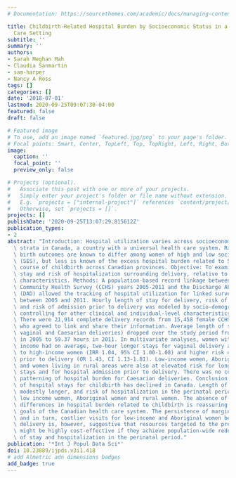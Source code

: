 ```yaml
---
# Documentation: https://sourcethemes.com/academic/docs/managing-content/

title: Childbirth-Related Hospital Burden by Socioeconomic Status in a Universal Health
  Care Setting
subtitle: ''
summary: ''
authors:
- Sarah Meghan Mah
- Claudia Sanmartin
- sam-harper
- Nancy A Ross
tags: []
categories: []
date: '2018-07-01'
lastmod: 2020-09-25T09:07:30-04:00
featured: false
draft: false

# Featured image
# To use, add an image named `featured.jpg/png` to your page's folder.
# Focal points: Smart, Center, TopLeft, Top, TopRight, Left, Right, BottomLeft, Bottom, BottomRight.
image:
  caption: ''
  focal_point: ''
  preview_only: false

# Projects (optional).
#   Associate this post with one or more of your projects.
#   Simply enter your project's folder or file name without extension.
#   E.g. `projects = ["internal-project"]` references `content/project/deep-learning/index.md`.
#   Otherwise, set `projects = []`.
projects: []
publishDate: '2020-09-25T13:07:29.815612Z'
publication_types:
- 2
abstract: "Introduction: Hospital utilization varies across socioeconomic and demographic\
  \ strata in Canada, a country with a universal health care system. Rates of adverse\
  \ birth outcomes are known to differ among women of high and low socioeconomic status\
  \ (SES), but less is known of the excess hospital burden related to SES over the\
  \ course of childbirth across Canadian provinces. Objective: To examine length of\
  \ stay and risk of hospitalization surrounding delivery, relative to women's socio-demographic\
  \ characteristics. Methods: A population-based record linkage between the Canadian\
  \ Community Health Survey (CCHS) years 2005-2011 and the Discharge Abstract Database\
  \ (DAD) allowed the tracking of hospital utilization for linked survey respondents\
  \ between 2005 and 2011. Hourly length of stay for delivery, risk of readmission,\
  \ and risk of admission prior to delivery was modeled by socio-demographic factors,\
  \ controlling for other clinical and individual-level characteristics. Results:\
  \ There were 21,914 complete delivery records from 15,458 female CCHS respondents\
  \ who agreed to link and share their information. Average length of stay (for both\
  \ vaginal and Caesarian deliveries) dropped over the study period from 67.86 hours\
  \ in 2005 to 59.37 hours in 2011. In multivariate analyses, women with the lowest\
  \ income had on average, two-hour longer stays for vaginal delivery as compared\
  \ to high-income women (IRR 1.04, 95% CI 1.00-1.08) and higher risk of admission\
  \ prior to delivery (OR 1.43, CI 1.13-1.81). Low-income women, Aboriginal women\
  \ and women living in rural areas were also at elevated risk for longer hospital\
  \ stays and for hospital admission prior to delivery. There was no consistent socioeconomic\
  \ patterning of hospital burden for Caesarian deliveries. Conclusion: The length\
  \ of hospital stays for childbirth has declined in Canada. Length of stay remains\
  \ modestly longer, and risk of hospitalization in the perinatal period higher, for\
  \ low income women, Aboriginal women and rural women. The absence of egregious income-related\
  \ differences in hospital burden related to childbirth is reassuring for the equity\
  \ goals of the Canadian health care system. The persistence of marginally longer,\
  \ and in turn, costlier visits for low-income and Aboriginal women before and during\
  \ delivery is, however, suggestive that resources targeted to the prenatal period\
  \ might be highly cost-effective if they achieve population-wide reductions in length\
  \ of stay and hospitalization in the perinatal period."
publication: '*Int J Popul Data Sci*'
doi: 10.23889/ijpds.v3i1.418
# add Almetric adn dimensions badges
add_badge: true
---
```

